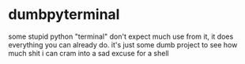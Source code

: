 # dumbpyterminal
some stupid python "terminal"
don't expect much use from it, it does everything you can already do. it's just some dumb project to see how much shit i can cram into a sad excuse for a shell
